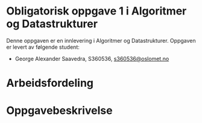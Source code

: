 # Obligatorisk oppgave 1 i Algoritmer og Datastrukturer

Denne oppgaven er en innlevering i Algoritmer og Datastrukturer. 
Oppgaven er levert av følgende student:
* George Alexander Saavedra, S360536, s360536@oslomet.no


# Arbeidsfordeling



# Oppgavebeskrivelse

